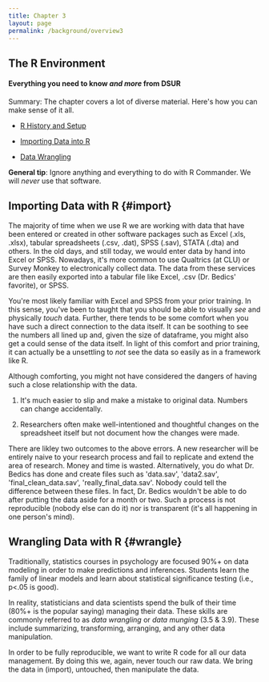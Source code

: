 ```yaml
---
title: Chapter 3
layout: page
permalink: /background/overview3
---
```


## The R Environment
#### **Everything you need to know *and more* from DSUR**

Summary: The chapter covers a lot of diverse material.  Here's how you can make sense of it all.

- [R History and Setup](https://clu-mscp.github.io/bedics/setup) 

- [Importing Data into R](#import)

- [Data Wrangling](#wrangle)


**General tip**: Ignore anything and everything to do with R Commander.  We will *never* use that software.

## Importing Data with R {#import}

The majority of time when we use R we are working with data that have been entered or created in other software packages such as Excel (.xls, .xlsx), tabular spreadsheets (.csv, .dat), SPSS (.sav), STATA (.dta) and others.  In the old days, and still today, we would enter data by hand into Excel or SPSS.  Nowadays, it's more common to use Qualtrics (at CLU) or Survey Monkey to electronically collect data.  The data from these services are then easily exported into a tabular file like Excel, .csv (Dr. Bedics' favorite), or SPSS.

You're most likely familiar with Excel and SPSS from your prior training.  In this sense, you've been to taught that you should be able to visually _see_ and physically _touch_ data. Further, there tends to be some comfort when you have such a direct connection to the data itself. It can be soothing to see the numbers all lined up and, given the size of dataframe, you might also get a could sense of the data itself.  In light of this comfort and prior training, it can actually be a unsettling to _not_ see the data so easily as in a framework like R.

Although comforting, you might not have considered the dangers of having such a close relationship with the data.  

  1. It's much easier to slip and make a mistake to original data.  Numbers can change accidentally.  
    
  2. Researchers often make well-intentioned and thoughtful changes on the spreadsheet itself but not document how the changes were made.

There are likley two outcomes to the above errors. A new researcher will be entirely naive to your research process and fail to replicate and extend the area of research.  Money and time is wasted.  Alternatively, you do what Dr. Bedics has done and create files such as 'data.sav', 'data2.sav', 'final_clean_data.sav', 'really_final_data.sav'.  Nobody could tell the difference between these files.  In fact, Dr. Bedics wouldn't be able to do after putting the data aside for a month or two. Such a process is not reproducible (nobody else can do it) nor is transparent (it's all happening in one person's mind).

## Wrangling Data with R {#wrangle}

Traditionally, statistics courses in psychology are focused 90%+ on data modeling in order to make predictions and inferences.  Students learn the family of linear models and learn about statistical significance testing (i.e., p<.05 is good).  

In reality, statisticians and data scientists spend the bulk of their time (80%+ is the popular saying) managing their data.  These skills are commonly referred to as *data wrangling* or *data munging* (3.5 & 3.9).  These include summarizing, transforming, arranging, and any other data manipulation.

In order to be fully reproducible, we want to write R code for all our data management.  By doing this we, again, never touch our raw data.  We bring the data in (import), untouched, then manipulate the data. 


